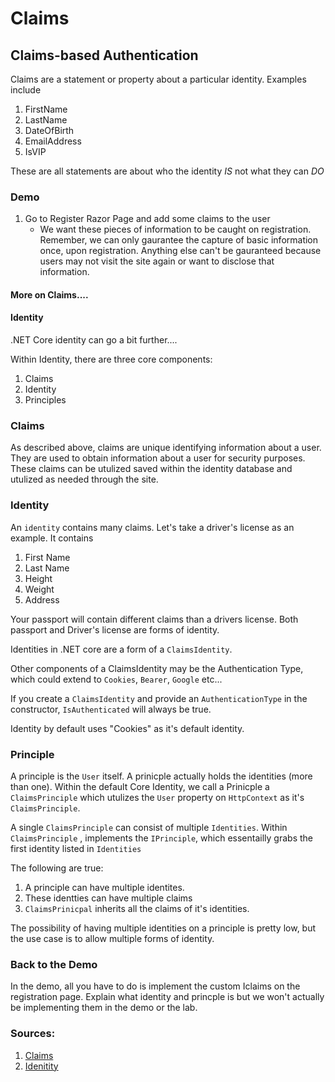# Claims


## Claims-based Authentication

Claims are a statement or property about a particular identity. Examples include

1. FirstName
1. LastName
1. DateOfBirth
1. EmailAddress
1. IsVIP

These are all statements are about who the identity *IS* not what they can *DO*


### Demo
1. Go to Register Razor Page and add some claims to the user
    - We want these pieces of information to be caught on registration. Remember, we can only
    gaurantee the capture of basic information once, upon registration. Anything else can't be gauranteed because users
may not visit the site again or want to disclose that information. 


#### More on Claims....

#### Identity
.NET Core identity can go a bit further....

Within Identity, there are three core components:

1. Claims
2. Identity
3. Principles


### Claims

As described above, claims are unique identifying information about a user. They are used
to obtain information about a user for security purposes. These claims can be utulized
saved within the identity database and utulized as needed through the site.      

### Identity

An `identity` contains many claims. Let's take a driver's license as an example. It contains
1. First Name
1. Last Name
1. Height
1. Weight
1. Address

Your passport will contain different claims than a drivers license. Both passport and Driver's license are forms of 
identity. 

Identities in .NET core are a form of a `ClaimsIdentity`. 

Other components of a ClaimsIdentity may be the Authentication Type, 
which could extend to `Cookies`, `Bearer`, `Google` etc...

If you create a `ClaimsIdentity` and provide an `AuthenticationType` in the constructor, `IsAuthenticated` will always be true.

Identity by default uses "Cookies" as it's default identity.


### Principle

A principle is the `User` itself. A prinicple actually holds the identities (more than one).
Within the default Core Identity, we call a Prinicple a `ClaimsPrinciple` which utulizes the `User` property on `HttpContext` as it's `ClaimsPrinciple`. 

A single `ClaimsPrinciple` can consist of multiple `Identities`. 
Within `ClaimsPrinciple` , implements the `IPrinciple`, which essentailly grabs the 
first identity listed in `Identities`

The following are true:
1. A principle can have multiple identites.
1. These identties can have multiple claims
1. `ClaimsPrinicpal` inherits all the claims of it's identities. 

The possibility of having multiple identities on a principle is pretty low, but the use case is to allow multiple forms
of identity. 



### Back to the Demo
In the demo, all you have to do is implement the custom Iclaims on the registration page. Explain what identity and princple is
but we won't actually be implementing them in the demo or the lab. 

### Sources:
1. [Claims](https://docs.microsoft.com/en-us/aspnet/core/security/authorization/claims?view=aspnetcore-2.2)
2. [Idenitity](https://docs.microsoft.com/en-us/aspnet/core/security/authentication/identity?view=aspnetcore-2.2&tabs=visual-studio)